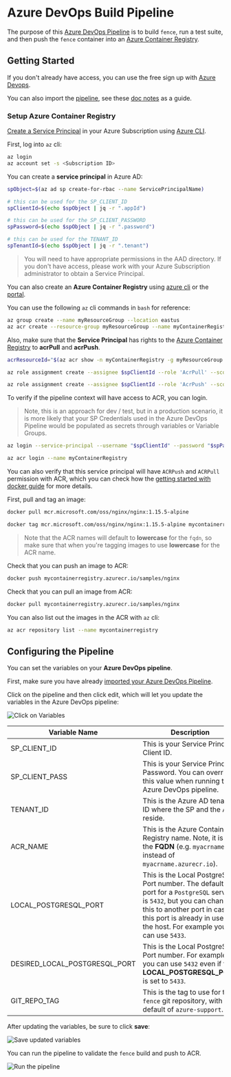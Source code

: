 # Azure DevOps Build Pipeline

The purpose of this [Azure DevOps Pipeline](../../azure-devops-pipeline.yaml) is to build `fence`, run a test suite, and then push the `fence` container into an [Azure Container Registry](https://docs.microsoft.com/en-us/azure/container-registry/container-registry-get-started-portal).

## Getting Started

If you don't already have access, you can use the free sign up with [Azure Devops](https://docs.microsoft.com/en-us/azure/devops/pipelines/get-started/pipelines-sign-up?view=azure-devops).

You can also import the [pipeline](../../azure-devops-pipeline.yaml), see these [doc notes](https://docs.microsoft.com/en-us/azure/devops/pipelines/get-started/clone-import-pipeline?view=azure-devops&tabs=yaml#export-and-import-a-pipeline) as a guide.

### Setup Azure Container Registry

[Create a Service Principal](https://docs.microsoft.com/en-us/cli/azure/create-an-azure-service-principal-azure-cli#password-based-authentication) in your Azure Subscription using [Azure CLI](https://docs.microsoft.com/en-us/cli/azure/install-azure-cli).

First, log into `az` cli:

```bash
az login
az account set -s <Subscription ID>
```

You can create a **service principal** in Azure AD:

```bash
spObject=$(az ad sp create-for-rbac --name ServicePrincipalName)

# this can be used for the SP_CLIENT_ID
spClientId=$(echo $spObject | jq -r ".appId")

# this can be used for the SP_CLIENT_PASSWORD
spPassword=$(echo $spObject | jq -r ".password")

# this can be used for the TENANT_ID
spTenantId=$(echo $spObject | jq -r ".tenant")
```

> You will need to have appropriate permissions in the AAD directory.  If you don't have access, please work with your Azure Subscription administrator to obtain a Service Principal.

You can also create an **Azure Container Registry** using [azure cli](https://docs.microsoft.com/en-us/azure/container-registry/container-registry-get-started-azure-cli) or the [portal](https://docs.microsoft.com/en-us/azure/container-registry/container-registry-get-started-portal).

You can use the following `az` cli commands in `bash` for reference:

```bash
az group create --name myResourceGroup --location eastus
az acr create --resource-group myResourceGroup --name myContainerRegistry --sku Basic
```

Also, make sure that the **Service Principal** has rights to the [Azure Container Registry](https://docs.microsoft.com/en-us/azure/container-registry/container-registry-roles?tabs=azure-cli) to **acrPull** and **acrPush**.

```bash
acrResourceId="$(az acr show -n myContainerRegistry -g myResourceGroup --query "id" -o tsv)"

az role assignment create --assignee $spClientId --role 'AcrPull' --scope $acrResourceId

az role assignment create --assignee $spClientId --role 'AcrPush' --scope $acrResourceId
```

To verify if the pipeline context will have access to ACR, you can login.

> Note, this is an approach for dev / test, but in a production scenario, it is more likely that your SP Credentials used in the Azure DevOps Pipeline would be populated as secrets through variables or Variable Groups.

```bash
az login --service-principal --username "$spClientId" --password "$spPassword" --tenant "$spTenantId"

az acr login --name myContainerRegistry
```

You can also verify that this service principal will have `ACRPush` and `ACRPull` permission with ACR, which you can check how the [getting started with docker guide](https://docs.microsoft.com/en-us/azure/container-registry/container-registry-get-started-docker-cli?tabs=azure-cli) for more details.

First, pull and tag an image:

```bash
docker pull mcr.microsoft.com/oss/nginx/nginx:1.15.5-alpine

docker tag mcr.microsoft.com/oss/nginx/nginx:1.15.5-alpine mycontainerregistry.azurecr.io/samples/nginx
```

> Note that the ACR names will default to **lowercase** for the `fqdn`, so make sure that when you're tagging images to use **lowercase** for the ACR name.

Check that you can push an image to ACR:

```bash
docker push mycontainerregistry.azurecr.io/samples/nginx
```

Check that you can pull an image from ACR:

```bash
docker pull mycontainerregistry.azurecr.io/samples/nginx
```

You can also list out the images in the ACR with `az` cli:

```bash
az acr repository list --name mycontainerregistry
```

## Configuring the Pipeline

You can set the variables on your **Azure DevOps pipeline**.

First, make sure you have already [imported your Azure DevOps Pipeline](https://docs.microsoft.com/en-us/azure/devops/pipelines/get-started/clone-import-pipeline?view=azure-devops&tabs=yaml#export-and-import-a-pipeline).

Click on the pipeline and then click edit, which will let you update the variables in the Azure DevOps pipeline:

![Click on Variables](azure_devops_pipeline_config_1.png)

Variable Name | Description  
------ | ------
SP_CLIENT_ID | This is your Service Principal Client ID.
SP_CLIENT_PASS | This is your Service Principal Password.  You can override this value when running the Azure DevOps pipeline.
TENANT_ID | This is the Azure AD tenant ID where the SP and the ACR reside.
ACR_NAME | This is the Azure Container Registry name.  Note, it is not the **FQDN** (e.g. `myacrname` instead of `myacrname.azurecr.io`).
LOCAL_POSTGRESQL_PORT | This is the Local PostgreSQL Port number.  The default port for a `PostgreSQL` server is `5432`, but you can change this to another port in case this port is already in use on the host. For example you can use `5433`.
DESIRED_LOCAL_POSTGRESQL_PORT | This is the Local PostgreSQL Port number.  For example you can use `5432` even if the **LOCAL_POSTGRESQL_PORT** is set to `5433`.
GIT_REPO_TAG | This is the tag to use for the `fence` git repository, with a default of `azure-support`.

After updating the variables, be sure to click **save**:

![Save updated variables](azure_devops_pipeline_config_2.png)

You can run the pipeline to validate the `fence` build and push to ACR.

![Run the pipeline](azure_devops_pipeline_config_3.png)